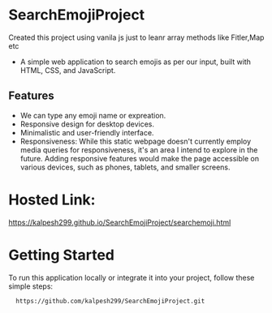 # SearchEmojiProject
Created this project using vanila js just to leanr array methods like Fitler,Map etc

* A simple web application to search emojis as per our input, built with HTML, CSS, and JavaScript.

## Features

- We can type any emoji name or expreation.
- Responsive design for desktop devices.
- Minimalistic and user-friendly interface.
- Responsiveness: While this static webpage doesn't currently employ media queries for responsiveness, it's an area I intend to explore in the future. Adding responsive features would make the page accessible on various devices, such as phones, tablets, and smaller screens.

# Hosted Link:
https://kalpesh299.github.io/SearchEmojiProject/searchemoji.html

# Getting Started

To run this application locally or integrate it into your project, follow these simple steps:
 ```bash
   https://github.com/kalpesh299/SearchEmojiProject.git

